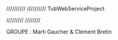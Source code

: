 

//////////
//////////
            TubWebServiceProject

/////////
////////

GROUPE :  Marti Gaucher & Clément Bretin
